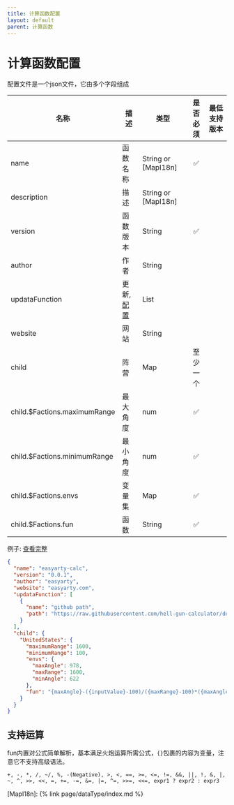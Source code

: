 ```yaml
---
title: 计算函数配置
layout: default
parent: 计算函数
---
```


# 计算函数配置

配置文件是一个json文件，它由多个字段组成

| 名称                           | 描述                        | 类型                  | 是否必须 | 最低支持版本 |
|------------------------------|---------------------------|---------------------|:----:|--------|
| name                         | 函数名称                      | String or [MapI18n] |  ✅   |        |
| description                  | 描述                        | String or [MapI18n] |      |        |
| version                      | 函数版本                      | String              |  ✅   |        |
| author                       | 作者                        | String              |      |        |
| updataFunction               | 更新,[配置](./updataFunction) | List                |      |        |
| website                      | 网站                        | String              |      |        |
| child                        | 阵营                        | Map                 | 至少一个 |        |
| child.$Factions.maximumRange | 最大角度                      | num                 |  ✅   |        |
| child.$Factions.minimumRange | 最小角度                      | num                 |  ✅   |        |
| child.$Factions.envs         | 变量集                       | Map                 |  ✅   |        |
| child.$Factions.fun          | 函数                        | String              |  ✅   |        |

例子: [查看完整](/config/calcFunction/example.json)

```json
{
  "name": "easyarty-calc",
  "version": "0.0.1",
  "author": "easyarty",
  "website": "easyarty.com",
  "updataFunction": [
    {
      "name": "github path",
      "path": "https://raw.githubusercontent.com/hell-gun-calculator/document/main/config/calcFunction/example.json"
    }
  ],
  "child": {
    "UnitedStates": {
      "maximumRange": 1600,
      "minimumRange": 100,
      "envs": {
        "maxAngle": 978,
        "maxRange": 1600,
        "minAngle": 622
      },
      "fun": "{maxAngle}-({inputValue}-100)/({maxRange}-100)*({maxAngle}-{minAngle})"
    }
  }
}
```

## 支持运算

fun内置对公式简单解析，基本满足火炮运算所需公式，`{}`包裹的内容为变量，注意它不支持高级语法。

```text
+, -, *, /, ~/, %, -(Negative), >, <, ==, >=, <=, !=, &&, ||, !, &, |,
~, ^, >>, <<, =, +=, -=, &=, |=, ^=, >>=, <<=, expr1 ? expr2 : expr3
```

[MapI18n]: {% link page/dataType/index.md %}